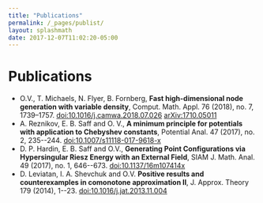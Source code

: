 ```yaml
---
title: "Publications"
permalink: /_pages/publist/
layout: splashmath
date: 2017-12-07T11:02:20-05:00
---
```

# Publications
* O.V., T. Michaels, N. Flyer, B. Fornberg, **Fast high-dimensional node generation with variable density**, Comput. Math. Appl. 76 (2018), no. 7, 1739–1757. [doi:10.1016/j.camwa.2018.07.026](https://doi.org/10.1016/j.camwa.2018.07.026) [arXiv:1710.05011](https://arxiv.org/abs/1710.05011)<br>
* A. Reznikov, E. B. Saff and O. V., **A minimum principle for potentials with application to Chebyshev constants**, Potential Anal.  47  (2017),  no. 2, 235--244. [doi:10.1007/s11118-017-9618-x](https://doi.org/10.1007/s11118-017-9618-x) <br>
* D. P. Hardin, E. B. Saff and O.V., **Generating Point Configurations via Hypersingular Riesz Energy with an External Field**, SIAM J. Math. Anal.  49  (2017),  no. 1, 646--673. [doi:10.1137/16m107414x](https://doi.org/10.1137/16M107414X)<br>
* D. Leviatan, I. A. Shevchuk and O.V. **Positive results and counterexamples in comonotone approximation II**, J. Approx. Theory  179  (2014), 1--23.  [doi:10.1016/j.jat.2013.11.004](https://doi.org/10.1016/j.jat.2013.11.004)<br>
